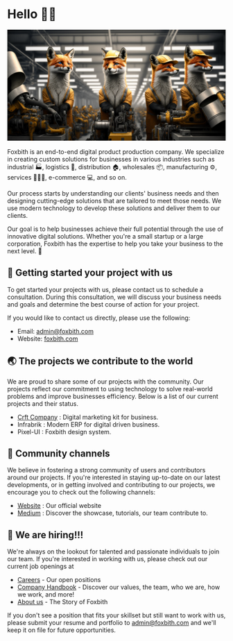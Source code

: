 # Hello 🙌🏻

![Cover](https://raw.githubusercontent.com/Foxbith/.github/main/profile/cover.png)


Foxbith is an end-to-end digital product production company. We specialize in creating custom solutions for businesses in various industries such as industrial 🏭, logistics 🚕, distribution 🏠, wholesales 📦, manufacturing ⚙️, services 👷🏼‍♂️, e-commerce 💻, and so on.

Our process starts by understanding our clients' business needs and then designing cutting-edge solutions that are tailored to meet those needs. We use modern technology to develop these solutions and deliver them to our clients.

Our goal is to help businesses achieve their full potential through the use of innovative digital solutions. Whether you're a small startup or a large corporation, Foxbith has the expertise to help you take your business to the next level. 💪

## 🚀 Getting started your project with us

To get started your projects with us, please contact us to schedule a consultation. During this consultation, we will discuss your business needs and goals and determine the best course of action for your project.

If you would like to contact us directly, please use the following:
- Email: [admin@foxbith.com](mailto:admin@foxbith.com)
- Website: [foxbith.com](https://foxbith.com/)

## 🌏 The projects we contribute to the world

We are proud to share some of our projects with the community. Our projects reflect our commitment to using technology to solve real-world problems and improve businesses efficiency. Below is a list of our current projects and their status.

- [Crft Company](https://crftcompany.com) : Digital marketing kit for business.
- Infrabrik : Modern ERP for digital driven business.
- Pixel-UI : Foxbith design system.

## 💬 Community channels

We believe in fostering a strong community of users and contributors around our projects. If you're interested in staying up-to-date on our latest developments, or in getting involved and contributing to our projects, we encourage you to check out the following channels:

- [Website](https://foxbith.com/) : Our official website
- [Medium](https://blog.foxbith.com/) : Discover the showcase, tutorials, our team contribute to.

## 🤩 We are hiring!!!

We're always on the lookout for talented and passionate individuals to join our team. If you're interested in working with us, please check out our current job openings at 

- [Careers](https://career.foxbith.com) - Our open positions
- [Company Handbook](https://handbook.foxbith.com) - Discover our values, the team, who we are, how we work, and more!
- [About us](https://foxbith.com/about) - The Story of Foxbith

If you don't see a position that fits your skillset but still want to work with us, please submit your resume and portfolio to [admin@foxbith.com](mailto:admin@foxbith.com) and we'll keep it on file for future opportunities.
